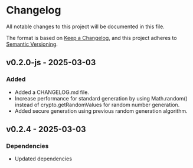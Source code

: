 # Changelog

All notable changes to this project will be documented in this file.

The format is based on [Keep a Changelog](https://keepachangelog.com/en/1.0.0/),
and this project adheres to
[Semantic Versioning](https://semver.org/spec/v2.0.0.html).

## v0.2.0-js - 2025-03-03

### Added

- Added a CHANGELOG.md file.
- Increase performance for standard generation by using Math.random() instead of
  crypto.getRandomValues for random number generation.
- Added secure generation using previous random generation algorithm.

## v0.2.4 - 2025-03-03

### Dependencies

- Updated dependencies